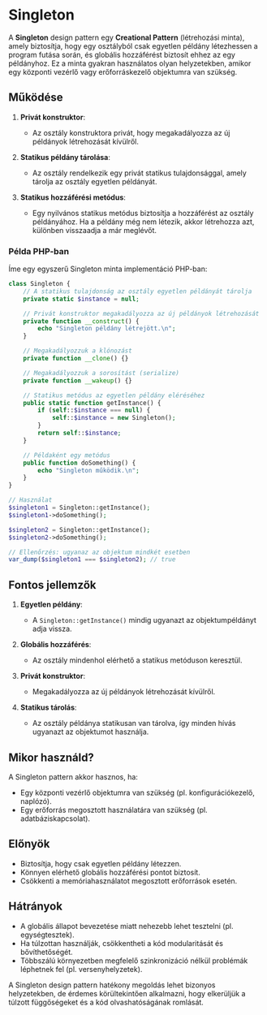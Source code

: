# Singleton

A **Singleton** design pattern egy **Creational Pattern** (létrehozási minta), amely biztosítja, hogy egy osztályból csak egyetlen példány létezhessen a program futása során, és globális hozzáférést biztosít ehhez az egy példányhoz. Ez a minta gyakran használatos olyan helyzetekben, amikor egy központi vezérlő vagy erőforráskezelő objektumra van szükség.

## Működése

1. **Privát konstruktor**:

   - Az osztály konstruktora privát, hogy megakadályozza az új példányok létrehozását kívülről.

2. **Statikus példány tárolása**:

   - Az osztály rendelkezik egy privát statikus tulajdonsággal, amely tárolja az osztály egyetlen példányát.

3. **Statikus hozzáférési metódus**:

   - Egy nyilvános statikus metódus biztosítja a hozzáférést az osztály példányához. Ha a példány még nem létezik, akkor létrehozza azt, különben visszaadja a már meglévőt.

### Példa PHP-ban

Íme egy egyszerű Singleton minta implementáció PHP-ban:

```php
class Singleton {
    // A statikus tulajdonság az osztály egyetlen példányát tárolja
    private static $instance = null;

    // Privát konstruktor megakadályozza az új példányok létrehozását
    private function __construct() {
        echo "Singleton példány létrejött.\n";
    }

    // Megakadályozzuk a klónozást
    private function __clone() {}

    // Megakadályozzuk a sorosítást (serialize)
    private function __wakeup() {}

    // Statikus metódus az egyetlen példány eléréséhez
    public static function getInstance() {
        if (self::$instance === null) {
            self::$instance = new Singleton();
        }
        return self::$instance;
    }

    // Példaként egy metódus
    public function doSomething() {
        echo "Singleton működik.\n";
    }
}

// Használat
$singleton1 = Singleton::getInstance();
$singleton1->doSomething();

$singleton2 = Singleton::getInstance();
$singleton2->doSomething();

// Ellenőrzés: ugyanaz az objektum mindkét esetben
var_dump($singleton1 === $singleton2); // true
```

## Fontos jellemzők

1. **Egyetlen példány**:

   - A `Singleton::getInstance()` mindig ugyanazt az objektumpéldányt adja vissza.

2. **Globális hozzáférés**:

   - Az osztály mindenhol elérhető a statikus metóduson keresztül.

3. **Privát konstruktor**:

   - Megakadályozza az új példányok létrehozását kívülről.

4. **Statikus tárolás**:

   - Az osztály példánya statikusan van tárolva, így minden hívás ugyanazt az objektumot használja.

## Mikor használd?

A Singleton pattern akkor hasznos, ha:

- Egy központi vezérlő objektumra van szükség (pl. konfigurációkezelő, naplózó).
- Egy erőforrás megosztott használatára van szükség (pl. adatbáziskapcsolat).

## Előnyök

- Biztosítja, hogy csak egyetlen példány létezzen.
- Könnyen elérhető globális hozzáférési pontot biztosít.
- Csökkenti a memóriahasználatot megosztott erőforrások esetén.

## Hátrányok

- A globális állapot bevezetése miatt nehezebb lehet tesztelni (pl. egységtesztek).
- Ha túlzottan használják, csökkentheti a kód modularitását és bővíthetőségét.
- Többszálú környezetben megfelelő szinkronizáció nélkül problémák léphetnek fel (pl. versenyhelyzetek).

A Singleton design pattern hatékony megoldás lehet bizonyos helyzetekben, de érdemes körültekintően alkalmazni, hogy elkerüljük a túlzott függőségeket és a kód olvashatóságának romlását.